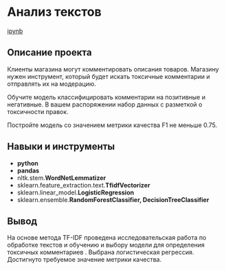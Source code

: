 # Анализ текстов

[ipynb](https://github.com/NickMesch/Practicum/blob/main/Text%20analysis/text_analysis.ipynb)

## Описание проекта

Клиенты магазина могут комментировать описания товаров. Магазину нужен инструмент, который будет искать токсичные комментарии и отправлять их на модерацию.

Обучите модель классифицировать комментарии на позитивные и негативные. В вашем распоряжении набор данных с разметкой о токсичности правок.

Постройте модель со значением метрики качества F1 не меньше 0.75.



## Навыки и инструменты

- **python**
- **pandas**
- nltk.stem.**WordNetLemmatizer**
- sklearn.feature_extraction.text.**TfidfVectorizer**
- sklearn.linear_model.**LogisticRegression**
- sklearn.ensemble.**RandomForestClassifier, DecisionTreeClassifier**




## Вывод

На основе метода TF-IDF проведена исследовательская работа по обработке текстов и обучению и выбору модели для определения токсичных комментариев . Выбрана логистическая регрессия. Достигнуто требуемое значение метрики качества.
